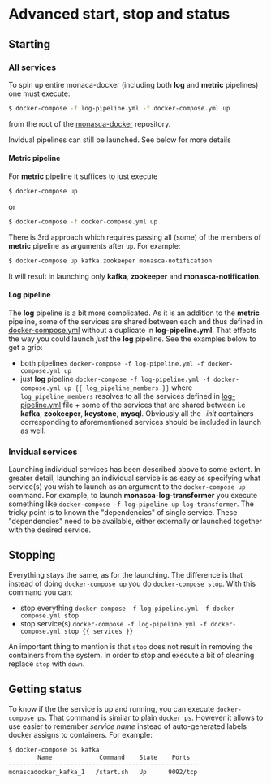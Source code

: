 # Advanced start, stop and status

## Starting

### All services

To spin up entire monaca-docker (including both **log** and **metric**
pipelines) one must execute:

```sh
$ docker-compose -f log-pipeline.yml -f docker-compose.yml up
```

from the root of the [monasca-docker][1] repository.

Invidual pipelines can still be launched. See below for more details

#### Metric pipeline

For **metric** pipeline it suffices to just execute

```sh
$ docker-compose up
```

or

```sh
$ docker-compose -f docker-compose.yml up
```

There is 3rd approach which requires passing all (some) of the members of
**metric** pipeline as arguments after ```up```. For example:

```sh
$ docker-compose up kafka zookeeper monasca-notification
```

It will result in launching only **kafka**, **zookeeper** and **monasca-notification**.

#### Log pipeline

The **log** pipeline is a bit more complicated. As it is an addition to the
**metric** pipeline, some of the services are
shared between each and thus defined in [docker-compose.yml](../docker-compose.yml) without a duplicate
in **log-pipeline.yml**. That effects the way you could launch *just* the **log** pipeline. See the
examples below to get a grip:

* both pipelines ```docker-compose -f log-pipeline.yml -f docker-compose.yml up```
* just **log** pipeline ```docker-compose -f log-pipeline.yml -f docker-compose.yml up {{
  log_pipeline_members }}``` where ```log_pipeline_members``` resolves to all the services defined in
  [log-pipeline.yml](../log-pipeline.yml) file + some of the services that are
  shared between i.e **kafka**, **zookeeper**, **keystone**, **mysql**. Obviously all the *-init*
  containers corresponding to aforementioned services should be included in launch as well.

### Invidual services

Launching individual services has been described above to some extent. In greater detail, launching an
individual service is as easy as specifying what service(s) you wish to launch as an argument to the
```docker-compose up``` command. For example, to launch **monasca-log-transformer** you execute
something like ```docker-compose -f log-pipeline up log-transformer```. The tricky point is to known
the "dependencies" of single service. These "dependencies" need to be available, either externally or
launched together with the desired service.

## Stopping

Everything stays the same, as for the launching. The difference is that instead of doing
```docker-compose up``` you do ```docker-compose stop```. With this command you can:

* stop everything ```docker-compose -f log-pipeline.yml -f docker-compose.yml stop```
* stop service(s) ```docker-compose -f log-pipeline.yml -f docker-compose.yml stop {{ services }}```

An important thing to mention is that ```stop``` does not result in removing the containers from the
system. In order to stop and execute a bit of cleaning replace ```stop``` with ```down```.

## Getting status

To know if the the service is up and running, you can execute ```docker-compose ps```. That command is
similar to plain ```docker ps```. However it allows to use easier to remember *service name* instead of
auto-generated labels docker assigns to containers. For example:

```sh
$ docker-compose ps kafka
        Name             Command    State    Ports
----------------------------------------------------
monascadocker_kafka_1   /start.sh   Up      9092/tcp
```

[1]: [https://github.com/monasca/monasca-docker]
